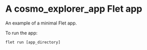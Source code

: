# A cosmo_explorer_app Flet app

An example of a minimal Flet app.

To run the app:

```
flet run [app_directory]
```